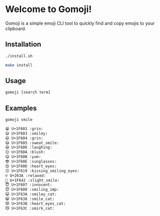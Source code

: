 # Welcome to Gomoji!

Gomoji is a simple emoji CLI tool to quickly find and copy emojis to your clipboard.

## Installation

```bash
./install.sh
```

```bash
make install
```

## Usage

```bash
gomoji [search term]
```

## Examples

```bash
gomoji smile

😁 U+1F601 :grin:
😃 U+1F603 :smiley:
😄 U+1F604 :grin:
😅 U+1F605 :sweat_smile:
😆 U+1F606 :laughing:
😊 U+1F60A :blush:
😋 U+1F60B :yum:
😎 U+1F60E :sunglasses:
😍 U+1F60D :heart_eyes:
😙 U+1F619 :kissing_smiling_eyes:
☺ U+263A :relaxed:
🙂 U+1F642 :slight_smile:
😇 U+1F607 :innocent:
😈 U+1F608 :smiling_imp:
😺 U+1F63A :smiley_cat:
😸 U+1F638 :smile_cat:
😻 U+1F63B :heart_eyes_cat:
😼 U+1F63C :smirk_cat:
```